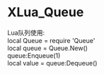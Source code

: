 # XLua_Queue
Lua队列使用:
<br>local Queue = require 'Queue'
<br>local queue = Queue.New()
<br>queue:Enqueue(1)
<br>local value = queue:Dequeue()
